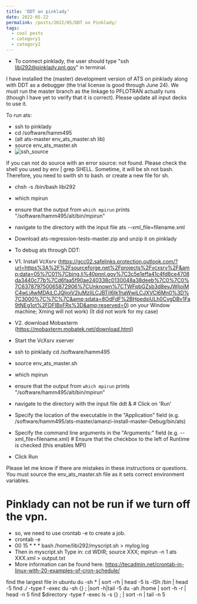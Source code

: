 ```yaml
---
title: 'DDT on pinklady'
date: 2022-05-22
permalink: /posts/2022/05/DDT on Pinklady/
tags:
  - cool posts
  - category1
  - category2
---
```

* To connect pinklady, the user should type "ssh libi292@pinklady.pnl.gov" in terminal.

I have installed the (master) development version of ATS on pinklady along with DDT as a debugger (the trial license is good through June 24). 
We must run the master branch as the linkage to PFLOTRAN actually runs (though I have yet to verify that it is correct). 
Please update all input decks to use it.

To run ats: 

* ssh to pinklady
* cd /software/hamm495
* (alt ats-master env_ats_master.sh lib)
* source env_ats_master.sh
* ![ssh_source](https://user-images.githubusercontent.com/21980320/168872974-dc36357d-c1b8-4bfb-a53e-b2b5b626aa13.png)


If you can not do source with an error source: not found. 
Please check the shell you used by env | grep SHELL.
Sometime, it will be sh not bash. Therefore, you need to swith sh to bash. or create a new file for sh.
* chsh -s /bin/bash libi292 
* which mpirun      
* ensure that the output from `which mpirun` prints "/software/hamm495/alt/bin/mpirun"
* navigate to the directory with the input file ats --xml_file=filename.xml

* Download ats-regression-tests-master.zip and unzip it on pinklady

* To debug ats through DDT:

* V1. Install VcXsrv (https://gcc02.safelinks.protection.outlook.com/?url=https%3A%2F%2Fsourceforge.net%2Fprojects%2Fvcxsrv%2F&amp;data=05%7C01%7Cbing.li%40pnnl.gov%7C3c5e1effa41c4fd8ce4708da3440c77b%7Cd6faa5f90ae240338c0130048a38deeb%7C0%7C0%7C637879750065872906%7CUnknown%7CTWFpbGZsb3d8eyJWIjoiMC4wLjAwMDAiLCJQIjoiV2luMzIiLCJBTiI6Ik1haWwiLCJXVCI6Mn0%3D%7C3000%7C%7C%7C&amp;sdata=8OdFdF%2BHpedsiULh0CvgDBv1Fa9tNEg1ot%2FDFIBxFRs%3D&amp;reserved=0) on your Window machine; Xming will not work) (It did not work for my case)
* V2. download Mobaxterm (https://mobaxterm.mobatek.net/download.html)
* Start the VcXsrv xserver 
* ssh to pinklady cd /software/hamm495 
* source env_ats_master.sh
* which mpirun      
* ensure that the output from `which mpirun` prints "/software/hamm495/alt/bin/mpirun"
* navigate to the directory with the input file ddt & # Click on 'Run'
* Specify the location of the executable in the "Application" field (e.g. /software/hamm495/ats-master/amanzi-install-master-Debug/bin/ats)
* Specify the command line arguments in the "Arguments:" field (e.g. --xml_file=filename.xml) # Ensure that the checkbox to the left of Runtime is checked (this enables MPI) 
*  Click Run

Please let me know if there are mistakes in these instructions or questions.  You must source the env_ats_master.sh file as it sets correct environment variables.


# Pinklady can not be run if we turn off the vpn.
* so, we need to use crontab -e to create a job.
* crontab -e
* 00 15 * * * bash /home/libi292/myscript.sh > mylog.log
* Then in myscript.sh Type in: cd WDIR; source XXX; mpirun -n 1 ats XXX.xml > output.txt
* More information can be found here. https://tecadmin.net/crontab-in-linux-with-20-examples-of-cron-schedule/


find the largest file in ubuntu
du -sh * | sort -rh | head -5
ls -lSh /bin | head -5
find ./ -type f -exec du -sh {} \; |sort -h|tail -5
du -ah /home | sort -h -r | head -n 5
find $directory -type f -exec ls -s {} \; | sort -n | tail -n 5
 
